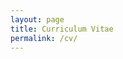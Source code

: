 ```yaml
---
layout: page
title: Curriculum Vitae
permalink: /cv/
---
```


<object data="/Users/aaronameek/R/aam/aam_cv.pdf" width="1000" height="1000" type='application/pdf'></object>
